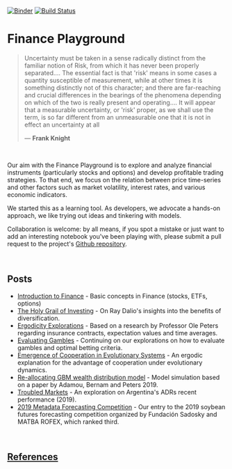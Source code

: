 [![Binder](https://mybinder.org/badge_logo.svg)](https://mybinder.org/v2/gh/lambdaclass/finance_playground/master)
[![Build Status](https://travis-ci.org/lambdaclass/finance_playground.svg?branch=master)](https://travis-ci.org/lambdaclass/finance_playground)

Finance Playground
==============================


<blockquote><p class="quotation"> 
<span class="first-letter">U</span>ncertainty must be taken in a sense radically distinct from the familiar notion of Risk, from which it has never been properly separated.... The essential fact is that 'risk' means in some cases a quantity susceptible of measurement, while at other times it is something distinctly not of this character; and there are far-reaching and crucial differences in the bearings of the phenomena depending on which of the two is really present and operating.... It will appear that a measurable uncertainty, or 'risk' proper, as we shall use the term, is so far different from an unmeasurable one that it is not in effect an uncertainty at all <footer>— <b>Frank Knight</b></footer>
</blockquote>

<br>

Our aim with the Finance Playground is to explore and analyze financial instruments (particularly stocks and options) and develop profitable trading strategies. To that end, we focus on the relation between price time-series and other factors such as market volatility, interest rates, and various economic indicators.  

We started this as a learning tool. As developers, we advocate a hands-on approach, we like trying out ideas and tinkering with models.

Collaboration is welcome: by all means, if you spot a mistake or just want to add an interesting notebook you've been playing with, please submit a pull request to the project's [Github repository](https://github.com/lambdaclass/finance_playground/).

<br>

## Posts

- [Introduction to Finance](https://lambdaclass.com/finance_playground/intro_finance) - Basic concepts in Finance (stocks, ETFs, options) 
- [The Holy Grail of Investing](https://lambdaclass.com/finance_playground/diversification_dalio_holy_grail) - On Ray Dalio's insights into the benefits of diversification.
- [Ergodicity Explorations](https://lambdaclass.com/finance_playground/ergodicity_explorations) - Based on a research by Professor Ole Peters regarding insurance contracts, expectation values and time averages.
- [Evaluating Gambles](https://lambdaclass.com/finance_playground/evaluating_gambles) - Continuing on our explorations on how to evaluate gambles and optimal betting criteria. 
- [Emergence of Cooperation in Evolutionary Systems](https://lambdaclass.com/finance_playground/emergence_of_cooperation) - An ergodic explanation for the advantage of cooperation under evolutionary dynamics.
- [Re-allocating GBM wealth distribution model](https://lambdaclass.com/finance_playground/rgbm_animation/index.html) - Model simulation based on a paper by Adamou, Bernam and Peters 2019. 
- [Troubled Markets](https://lambdaclass.com/finance_playground/troubled_markets_and_volatility) - An exploration on Argentina's ADRs recent performance (2019).
- [2019 Metadata Forecasting Competition](https://lambdaclass.com/finance_playground/metadata-2019/soy-price-prediction.html) - Our entry to the 2019 soybean futures forecasting competition organized by Fundación Sadosky and MATBA ROFEX, which ranked third.
 
<br> 

## [References](https://lambdaclass.com/finance_playground/references)